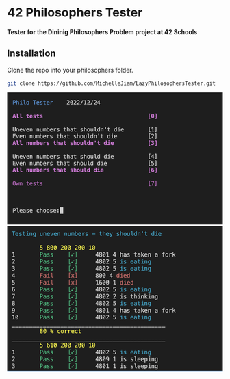 # 42 Philosophers Tester

#### Tester for the Dininig Philosophers Problem project at 42 Schools

## Installation
Clone the repo into your philosophers folder.  
```bash
git clone https://github.com/MichelleJiam/LazyPhilosophersTester.git
```

![Start](img/start.png?raw=true "Start")
![Example](img/example.png?raw=true "Example")
